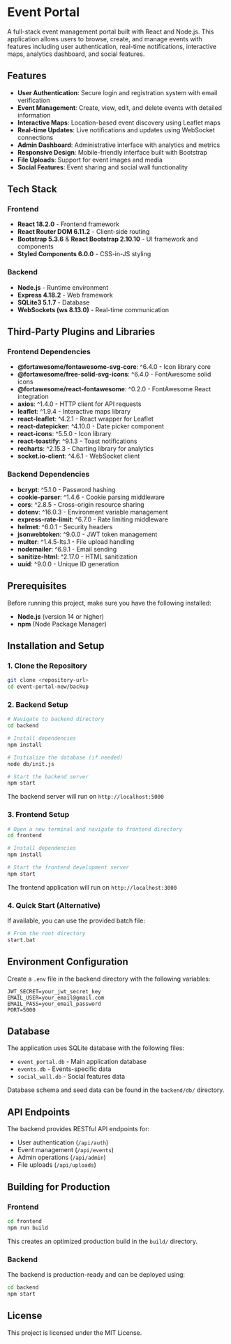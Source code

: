 # Event Portal

A full-stack event management portal built with React and Node.js. This application allows users to browse, create, and manage events with features including user authentication, real-time notifications, interactive maps, analytics dashboard, and social features.

## Features

- **User Authentication**: Secure login and registration system with email verification
- **Event Management**: Create, view, edit, and delete events with detailed information
- **Interactive Maps**: Location-based event discovery using Leaflet maps
- **Real-time Updates**: Live notifications and updates using WebSocket connections
- **Admin Dashboard**: Administrative interface with analytics and metrics
- **Responsive Design**: Mobile-friendly interface built with Bootstrap
- **File Uploads**: Support for event images and media
- **Social Features**: Event sharing and social wall functionality

## Tech Stack

### Frontend
- **React 18.2.0** - Frontend framework
- **React Router DOM 6.11.2** - Client-side routing
- **Bootstrap 5.3.6** & **React Bootstrap 2.10.10** - UI framework and components
- **Styled Components 6.0.0** - CSS-in-JS styling

### Backend
- **Node.js** - Runtime environment
- **Express 4.18.2** - Web framework
- **SQLite3 5.1.7** - Database
- **WebSockets (ws 8.13.0)** - Real-time communication

## Third-Party Plugins and Libraries

### Frontend Dependencies
- **@fortawesome/fontawesome-svg-core**: ^6.4.0 - Icon library core
- **@fortawesome/free-solid-svg-icons**: ^6.4.0 - FontAwesome solid icons
- **@fortawesome/react-fontawesome**: ^0.2.0 - FontAwesome React integration
- **axios**: ^1.4.0 - HTTP client for API requests
- **leaflet**: ^1.9.4 - Interactive maps library
- **react-leaflet**: ^4.2.1 - React wrapper for Leaflet
- **react-datepicker**: ^4.10.0 - Date picker component
- **react-icons**: ^5.5.0 - Icon library
- **react-toastify**: ^9.1.3 - Toast notifications
- **recharts**: ^2.15.3 - Charting library for analytics
- **socket.io-client**: ^4.6.1 - WebSocket client

### Backend Dependencies
- **bcrypt**: ^5.1.0 - Password hashing
- **cookie-parser**: ^1.4.6 - Cookie parsing middleware
- **cors**: ^2.8.5 - Cross-origin resource sharing
- **dotenv**: ^16.0.3 - Environment variable management
- **express-rate-limit**: ^6.7.0 - Rate limiting middleware
- **helmet**: ^6.0.1 - Security headers
- **jsonwebtoken**: ^9.0.0 - JWT token management
- **multer**: ^1.4.5-lts.1 - File upload handling
- **nodemailer**: ^6.9.1 - Email sending
- **sanitize-html**: ^2.17.0 - HTML sanitization
- **uuid**: ^9.0.0 - Unique ID generation

## Prerequisites

Before running this project, make sure you have the following installed:
- **Node.js** (version 14 or higher)
- **npm** (Node Package Manager)

## Installation and Setup

### 1. Clone the Repository
```bash
git clone <repository-url>
cd event-portal-new/backup
```

### 2. Backend Setup
```bash
# Navigate to backend directory
cd backend

# Install dependencies
npm install

# Initialize the database (if needed)
node db/init.js

# Start the backend server
npm start
```
The backend server will run on `http://localhost:5000`

### 3. Frontend Setup
```bash
# Open a new terminal and navigate to frontend directory
cd frontend

# Install dependencies
npm install

# Start the frontend development server
npm start
```
The frontend application will run on `http://localhost:3000`

### 4. Quick Start (Alternative)
If available, you can use the provided batch file:
```bash
# From the root directory
start.bat
```

## Environment Configuration

Create a `.env` file in the backend directory with the following variables:
```env
JWT_SECRET=your_jwt_secret_key
EMAIL_USER=your_email@gmail.com
EMAIL_PASS=your_email_password
PORT=5000
```

## Database

The application uses SQLite database with the following files:
- `event_portal.db` - Main application database
- `events.db` - Events-specific data
- `social_wall.db` - Social features data

Database schema and seed data can be found in the `backend/db/` directory.

## API Endpoints

The backend provides RESTful API endpoints for:
- User authentication (`/api/auth`)
- Event management (`/api/events`)
- Admin operations (`/api/admin`)
- File uploads (`/api/uploads`)

## Building for Production

### Frontend
```bash
cd frontend
npm run build
```
This creates an optimized production build in the `build/` directory.

### Backend
The backend is production-ready and can be deployed using:
```bash
cd backend
npm start
```


## License

This project is licensed under the MIT License.

